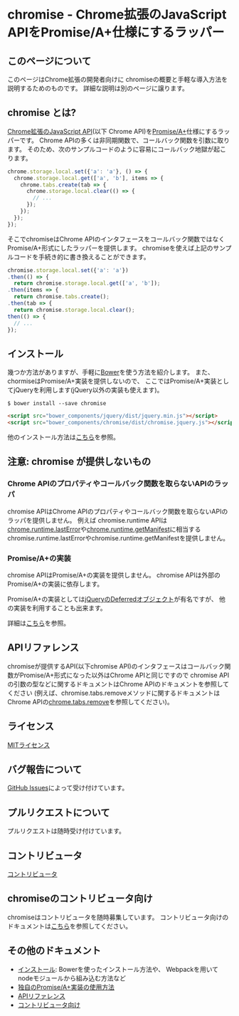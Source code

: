 # chromise - Chrome拡張のJavaScript APIをPromise/A+仕様にするラッパー

## このページについて

このページはChrome拡張の開発者向けに
chromiseの概要と手軽な導入方法を説明するためのものです。
詳細な説明は別のページに譲ります。

## chromise とは?

[Chrome拡張のJavaScript API](https://developer.chrome.com/extensions/api_index)(以下 Chrome API)を[Promise/A+](https://promisesaplus.com/)仕様にするラッパーです。
Chrome APIの多くは非同期関数で、コールバック関数を引数に取ります。
そのため、次のサンプルコードのように容易にコールバック地獄が起こります。

```javascript
chrome.storage.local.set({'a': 'a'}, () => {
  chrome.storage.local.get(['a', 'b'], items => {
    chrome.tabs.create(tab => {
      chrome.storage.local.clear(() => {
        // ...
      });
    });
  });
});
```

そこでchromiseはChrome APIのインタフェースをコールバック関数ではなくPromise/A+形式にしたラッパーを提供します。
chromiseを使えば上記のサンプルコードを手続き的に書き換えることができます。

```javascript
chromise.storage.local.set({'a': 'a'})
.then(() => {
  return chromise.storage.local.get(['a', 'b']);
.then(items => {
  return chromise.tabs.create();
.then(tab => {
  return chromise.storage.local.clear();
then(() => {
  // ...
});
```

## インストール

幾つか方法がありますが、手軽に[Bower](http://bower.io/)を使う方法を紹介します。
また、chormiseはPromise/A+実装を提供しないので、
ここではPromise/A+実装としてjQueryを利用します(jQuery以外の実装も使えます)。

```
$ bower install --save chromise
```

```html
<script src="bower_components/jquery/dist/jquery.min.js"></script>
<script src="bower_components/chromise/dist/chromise.jquery.js"></script>
```

他のインストール方法は[こちら](INSTALL)を参照。

## 注意: chromise が提供しないもの

### Chrome APIのプロパティやコールバック関数を取らないAPIのラッパ

chromise APIはChrome APIのプロパティやコールバック関数を取らないAPIのラッパを提供しません。
例えば chromise.runtime APIは[chrome.runtime.lastError](https://developer.chrome.com/extensions/runtime#property-lastError)や[chrome.runtime.getManifest](https://developer.chrome.com/extensions/runtime#method-getManifest)に相当する
chromise.runtime.lastErrorやchromise.runtime.getManifestを提供しません。

### Promise/A+の実装

chromise APIはPromise/A+の実装を提供しません。
chromise APIは外部のPromise/A+の実装に依存します。

Promise/A+の実装としては[jQueryのDeferredオブジェクト](https://api.jquery.com/category/deferred-object/)が有名ですが、
他の実装を利用することも出来ます。

詳細は[こちら](CUSTOMIZE)を参照。

## APIリファレンス

chromiseが提供するAPI(以下chromise API)のインタフェースはコールバック関数がPromise/A+形式になった以外はChrome APIと同じですので
chromise APIの引数の型などに関するドキュメントはChrome APIのドキュメントを参照してください
(例えば、chromise.tabs.removeメソッドに関するドキュメントはChrome APIの[chrome.tabs.remove](https://developer.chrome.com/extensions/tabs#method-remove)を参照してください)。

## ライセンス

[MITライセンス]()

## バグ報告について

[GitHub Issues]()によって受け付けています。

## プルリクエストについて

プルリクエストは随時受け付けています。

## コントリビュータ

[コントリビュータ]()

## chromiseのコントリビュータ向け

chromiseはコントリビュータを随時募集しています。
コントリビュータ向けのドキュメントは[こちら](DEVELOP)を参照してください。

## その他のドキュメント

* [インストール](): Bowerを使ったインストール方法や、
  Webpackを用いてnodeモジュールから組み込む方法など
* [独自のPromise/A+実装の使用方法]()
* [APIリファレンス]()
* [コントリビュータ向け]()
